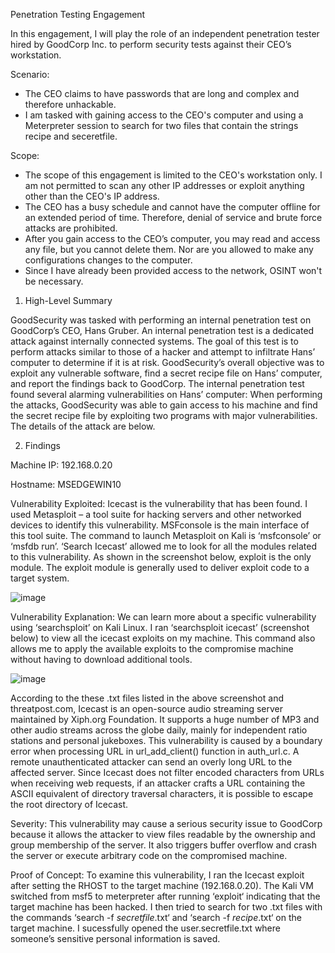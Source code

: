 Penetration Testing Engagement

In this engagement, I will play the role of an independent penetration tester hired by GoodCorp Inc. to perform security tests against their CEO’s workstation.

Scenario:  
- The CEO claims to have passwords that are long and complex and therefore unhackable.
- I am tasked with gaining access to the CEO's computer and using a Meterpreter session to search for two files that contain the strings recipe and seceretfile.

Scope:
- The scope of this engagement is limited to the CEO's workstation only. I am not permitted to scan any other IP addresses or exploit anything other than the CEO's IP address.
- The CEO has a busy schedule and cannot have the computer offline for an extended period of time. Therefore, denial of service and brute force attacks are prohibited.
- After you gain access to the CEO’s computer, you may read and access any file, but you cannot delete them. Nor are you allowed to make any configurations changes to the computer.
- Since I have already been provided access to the network, OSINT won't be necessary.


1.	High-Level Summary

GoodSecurity was tasked with performing an internal penetration test on GoodCorp’s CEO, Hans Gruber. An internal penetration test is a dedicated attack against internally connected systems. The goal of this test is to perform attacks similar to those of a hacker and attempt to infiltrate Hans’ computer to determine if it is at risk. GoodSecurity’s overall objective was to exploit any vulnerable software, find a secret recipe file on Hans’ computer, and report the findings back to GoodCorp.
The internal penetration test found several alarming vulnerabilities on Hans’ computer: When performing the attacks, GoodSecurity was able to gain access to his machine and find the secret recipe file by exploiting two programs with major vulnerabilities. The details of the attack are below.


2.	Findings

Machine IP: 192.168.0.20

Hostname: MSEDGEWIN10

Vulnerability Exploited: Icecast is the vulnerability that has been found. I used Metasploit – a tool suite for hacking servers and other networked devices to identify this vulnerability. MSFconsole is the main interface of this tool suite. The command to launch Metasploit on Kali is ‘msfconsole’ or ‘msfdb run’. ‘Search Icecast’ allowed me to look for all the modules related to this vulnerability. As shown in the screenshot below, exploit is the only module. The exploit module is generally used to deliver exploit code to a target system. 

![image](https://user-images.githubusercontent.com/78771318/128652452-1e580d38-05d7-4890-8835-730e2146adbb.png)

Vulnerability Explanation: We can learn more about a specific vulnerability using ‘searchsploit’ on Kali Linux. I ran ‘searchsploit icecast’ (screenshot below) to view all the icecast exploits on my machine. This command also allows me to apply the available exploits to the compromise machine without having to download additional tools.  

![image](https://user-images.githubusercontent.com/78771318/128652468-1f58c77b-4abf-4a1e-84fc-878ededddb2e.png)

According to the these .txt files listed in the above screenshot and threatpost.com, Icecast is an open-source audio streaming server maintained by Xiph.org Foundation. It supports a huge number of MP3 and other audio streams across the globe daily, mainly for independent ratio stations and personal jukeboxes. 
This vulnerability is caused by a boundary error when processing URL in url_add_client() function in auth_url.c. A remote unauthenticated attacker can send an overly long URL to the affected server. Since Icecast does not filter encoded characters from URLs when receiving web requests, if an attacker crafts a URL containing the ASCII equivalent of directory traversal characters, it is possible to escape the root directory of Icecast. 

Severity: This vulnerability may cause a serious security issue to GoodCorp because it allows the attacker to view files readable by the ownership and group membership of the server. It also triggers buffer overflow and crash the server or execute arbitrary code on the compromised machine.

Proof of Concept: To examine this vulnerability, I ran the Icecast exploit after setting the RHOST to the target machine (192.168.0.20). The Kali VM switched from msf5 to meterpreter after running ‘exploit‘ indicating that the target machine has been hacked. I then tried to search for two .txt files with the commands ‘search -f *secretfile*.txt‘ and ‘search -f *recipe*.txt‘ on the target machine. I sucessfully opened the user.secretfile.txt where someone’s sensitive personal information is saved. 


